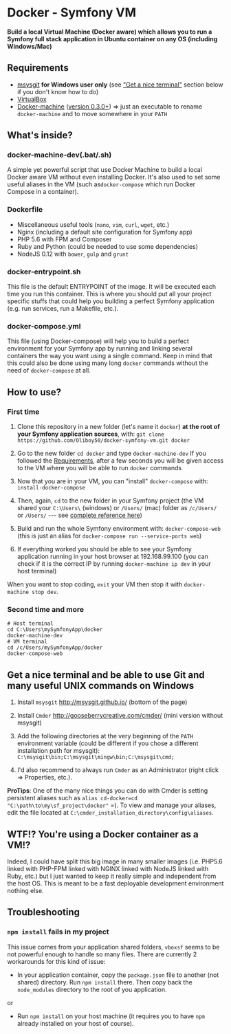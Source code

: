 Docker - Symfony VM
===
**Build a local Virtual Machine (Docker aware) which allows you to run a Symfony full stack application in Ubuntu container on any OS (including Windows/Mac)**


## Requirements

 - [msysgit](https://msysgit.github.io/) **for Windows user only** (see ["Get a nice terminal"](#get-a-nice-terminal-and-be-able-to-use-git-and-many-useful-unix-commands-on-windows) section below if you don't know how to do)
 - [VirtualBox](https://www.virtualbox.org/wiki/Downloads) 
 - [Docker-machine](https://docs.docker.com/machine/#installation) ([version 0.3.0+](https://github.com/docker/machine/releases)) => just an executable to rename `docker-machine` and to move somewhere in your `PATH`


## What's inside?

### docker-machine-dev(.bat/.sh)
A simple yet powerful script that use Docker Machine to build a local Docker aware VM without even installing Docker. 
It's also used to set some useful aliases in the VM (such as`docker-compose` which run Docker Compose in a container).

### Dockerfile
 - Miscellaneous useful tools (`nano`, `vim`, `curl`, `wget`, etc.)
 - Nginx (including a default site configuration for Symfony app)
 - PHP 5.6 with FPM and Composer
 - Ruby and Python (could be needed to use some dependencies)
 - NodeJS 0.12 with `bower`, `gulp` and `grunt`

### docker-entrypoint.sh
This file is the default ENTRYPOINT of the image. It will be executed each time you run this container. This is where you should put all your project specific stuffs that could help you building a perfect Symfony application (e.g. run services, run a Makefile, etc.).

### docker-compose.yml
This file (using Docker-compose) will help you to build a perfect environment for your Symfony app by running and linking several containers the way you want using a single command. 
Keep in mind that this could also be done using many long `docker` commands without the need of `docker-compose` at all.


## How to use?

### First time

 1. Clone this repository in a new folder (let's name it `docker`) **at the root of your Symfony application sources**, with:
`git clone https://github.com/Oliboy50/docker-symfony-vm.git docker`

 2. Go to the new folder `cd docker` and type `docker-machine-dev`
If you followed the [Requirements](#requirements), after a few seconds you will be given access to the VM where you will be able to run `docker` commands

 3. Now that you are in your VM, you can "install" `docker-compose` with: 
`install-docker-compose`
 
 4. Then, again, `cd` to the new folder in your Symfony project (the VM shared your `C:\Users\` (windows) or `/Users/` (mac) folder as `/c/Users/` or `/Users/` --- see [complete reference here](https://github.com/boot2docker/boot2docker#virtualbox-guest-additions)) 
 
 5. Build and run the whole Symfony environment with:
`docker-compose-web` 
(this is just an alias for `docker-compose run --service-ports web`)

 6. If everything worked you should be able to see your Symfony application running in your host browser at 192.168.99.100 (you can check if it is the correct IP by running `docker-machine ip dev` in your host terminal)

When you want to stop coding, `exit` your VM then stop it with `docker-machine stop dev`.

### Second time and more

    # Host terminal
    cd C:\Users\mySymfonyApp\docker
    docker-machine-dev
    # VM terminal
    cd /c/Users/mySymfonyApp/docker
    docker-compose-web


## Get a nice terminal and be able to use Git and many useful UNIX commands on Windows

 1. Install `msysgit` http://msysgit.github.io/ (bottom of the page)

 2. Install `Cmder` http://gooseberrycreative.com/cmder/ (mini version without msysgit)

 3. Add the following directories at the very beginning of the `PATH` environment variable (could be different if you chose a different installation path for msysgit): 
`C:\msysgit\bin;C:\msysgit\mingw\bin;C:\msysgit\cmd;`

 4. I'd also recommend to always run `Cmder` as an Administrator (right click => Properties, etc.). 

**ProTips**: One of the many nice things you can do with Cmder is setting persistent aliases such as `alias cd-docker=cd "C:\path\to\my\sf_project\docker"` =). To view and manage your aliases, edit the file located at `C:\cmder_installation_directory\config\aliases`.


## WTF!? You're using a Docker container as a VM!?
Indeed, I could have split this big image in many smaller images (i.e. PHP5.6 linked with PHP-FPM linked with NGINX linked with NodeJS linked with Ruby, etc.) but I just wanted to keep it really simple and independent from the host OS. 
This is meant to be a fast deployable development environment nothing else.


## Troubleshooting

### `npm install` fails in my project
This issue comes from your application shared folders, `vboxsf` seems to be not powerful enough to handle so many files.
There are currently 2 workarounds for this kind of issue:

- In your application container, copy the `package.json` file to another (not shared) directory. Run `npm install` there. Then copy back the `node_modules` directory to the root of you application.

or

- Run `npm install` on your host machine (it requires you to have `npm` already installed on your host of course). 

